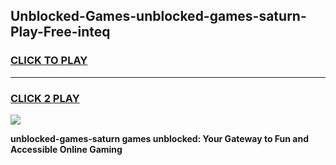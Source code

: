 
## Unblocked-Games-unblocked-games-saturn-Play-Free-inteq
<h3>
<a href="https://premium76.site?title=unblocked-games-saturn&ref=22A">CLICK TO PLAY</a></h3>
<hr>

<h3>
<a href="https://premium76.site?title=unblocked-games-saturn&ref=22A">CLICK 2 PLAY</a>
  
</h3>

<a href="https://premium76.site?title=unblocked-games-saturn&ref=22A"><img src="https://clearcache.store/games.png"></a>


**unblocked-games-saturn games unblocked: Your Gateway to Fun and Accessible Online Gaming**
